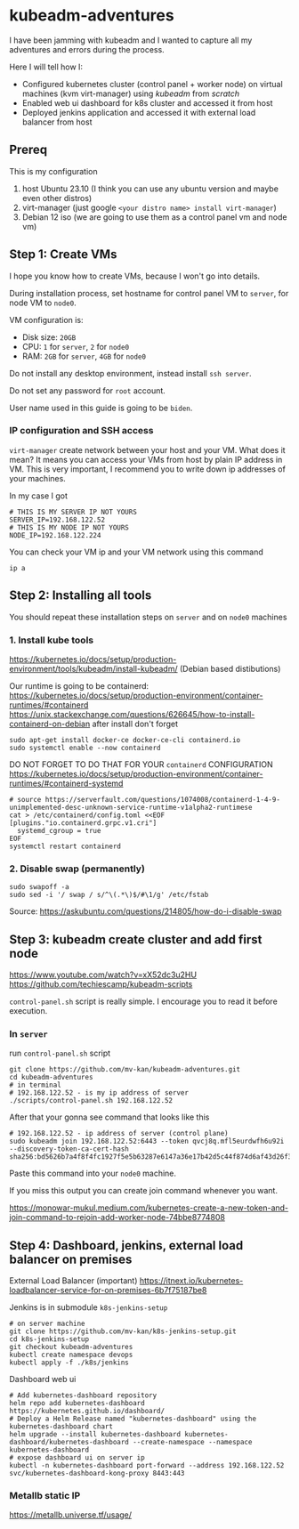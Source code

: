 # kubeadm-adventures

I have been jamming with kubeadm and I wanted to capture all my adventures and errors during the process. 

Here I will tell how I: 
- Configured kubernetes cluster (control panel + worker node) on virtual machines (kvm virt-manager) using *kubeadm* from *scratch*
- Enabled web ui dashboard for k8s cluster and accessed it from host
- Deployed jenkins application and accessed it with external load balancer from host 

## Prereq

This is my configuration
1. host Ubuntu 23.10 (I think you can use any ubuntu version and maybe even other distros)
2. virt-manager (just google `<your distro name> install virt-manager`)
3. Debian 12 iso (we are going to use them as a control panel vm and node vm)

## Step 1: Create VMs

I hope you know how to create VMs, because I won't go into details. 

During installation process, set hostname for control panel VM to `server`, for node VM to `node0`.

VM configuration is:
- Disk size: `20GB`
- CPU: `1` for `server`, `2` for `node0`
- RAM: `2GB` for `server`, `4GB` for `node0`

Do not install any desktop environment, instead install `ssh server`. 

Do not set any password for `root` account.

User name used in this guide is going to be `biden`.

### IP configuration and SSH access 

`virt-manager` create network between your host and your VM. What does it mean? It means you can access your VMs from host by plain IP address in VM. This is very important, I recommend you to write down ip addresses of your machines. 

In my case I got 
```
# THIS IS MY SERVER IP NOT YOURS
SERVER_IP=192.168.122.52
# THIS IS MY NODE IP NOT YOURS 
NODE_IP=192.168.122.224
```

You can check your VM ip and your VM network using this command 
```
ip a
```

## Step 2: Installing all tools

You should repeat these installation steps on `server` and on `node0` machines 


### 1. Install kube tools
https://kubernetes.io/docs/setup/production-environment/tools/kubeadm/install-kubeadm/ (Debian based distibutions)

Our runtime is going to be containerd: 
https://kubernetes.io/docs/setup/production-environment/container-runtimes/#containerd
https://unix.stackexchange.com/questions/626645/how-to-install-containerd-on-debian 
after install don't forget 
```
sudo apt-get install docker-ce docker-ce-cli containerd.io
sudo systemctl enable --now containerd
```

DO NOT FORGET TO DO THAT FOR YOUR `containerd` CONFIGURATION
https://kubernetes.io/docs/setup/production-environment/container-runtimes/#containerd-systemd
```
# source https://serverfault.com/questions/1074008/containerd-1-4-9-unimplemented-desc-unknown-service-runtime-v1alpha2-runtimese
cat > /etc/containerd/config.toml <<EOF
[plugins."io.containerd.grpc.v1.cri"]
  systemd_cgroup = true
EOF
systemctl restart containerd
```

### 2. Disable swap (permanently)

```
sudo swapoff -a  
sudo sed -i '/ swap / s/^\(.*\)$/#\1/g' /etc/fstab
```
Source: https://askubuntu.com/questions/214805/how-do-i-disable-swap

## Step 3: kubeadm create cluster and add first node
https://www.youtube.com/watch?v=xX52dc3u2HU
https://github.com/techiescamp/kubeadm-scripts

`control-panel.sh` script is really simple. I encourage you to read it before execution.

### In `server`

run `control-panel.sh` script 
```
git clone https://github.com/mv-kan/kubeadm-adventures.git
cd kubeadm-adventures
# in terminal
# 192.168.122.52 - is my ip address of server 
./scripts/control-panel.sh 192.168.122.52
```
After that your gonna see command that looks like this 

```
# 192.168.122.52 - ip address of server (control plane)
sudo kubeadm join 192.168.122.52:6443 --token qvcj8q.mfl5eurdwfh6u92i --discovery-token-ca-cert-hash sha256:bd5626b7a4f8f4fc1927f5e5b63287e6147a36e17b42d5c44f874d6af43d26f3
``` 

Paste this command into your `node0` machine. 

If you miss this output you can create join command whenever you want. 

https://monowar-mukul.medium.com/kubernetes-create-a-new-token-and-join-command-to-rejoin-add-worker-node-74bbe8774808


## Step 4: Dashboard, jenkins, external load balancer on premises 

External Load Balancer (important) https://itnext.io/kubernetes-loadbalancer-service-for-on-premises-6b7f75187be8

Jenkins is in submodule `k8s-jenkins-setup`
```
# on server machine
git clone https://github.com/mv-kan/k8s-jenkins-setup.git
cd k8s-jenkins-setup
git checkout kubeadm-adventures
kubectl create namespace devops
kubectl apply -f ./k8s/jenkins  
``` 

Dashboard web ui
```
# Add kubernetes-dashboard repository
helm repo add kubernetes-dashboard https://kubernetes.github.io/dashboard/
# Deploy a Helm Release named "kubernetes-dashboard" using the kubernetes-dashboard chart
helm upgrade --install kubernetes-dashboard kubernetes-dashboard/kubernetes-dashboard --create-namespace --namespace kubernetes-dashboard
# expose dashboard ui on server ip
kubectl -n kubernetes-dashboard port-forward --address 192.168.122.52 svc/kubernetes-dashboard-kong-proxy 8443:443 
```

### Metallb static IP 

https://metallb.universe.tf/usage/
